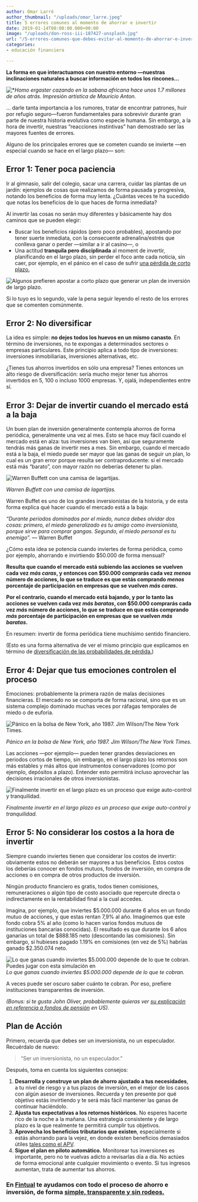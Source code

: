```yaml
---
author: Omar Larré
author_thumbnail: "/uploads/omar_larre.jpeg"
title: 5 errores comunes al momento de ahorrar e invertir
date: 2019-01-14T00:00:00.000+00:00
image: "/uploads/don-ross-iii-187427-unsplash.jpg"
url: "/5-errores-comunes-que-debes-evitar-al-momento-de-ahorrar-e-invertir-2567c90adc9d/"
categories:
- educación financiera

---
```

**La forma en que interactuamos con nuestro entorno —nuestras inclinaciones naturales a buscar información en todos los rincones...**

![*](/uploads/5-errores-com7122)_Homo ergaster cazando en la sabana africana hace unos 1.7 millones de años atrás. Impresión artística de Mauricio Anton._

... darle tanta importancia a los rumores, tratar de encontrar patrones, huir por refugio seguro—fueron fundamentales para sobrevivir durante gran parte de nuestra historia evolutiva como especie humana. Sin embargo, a la hora de invertir, nuestras “reacciones instintivas” han demostrado ser las mayores fuentes de errores.

Alguno de los principales errores que se cometen cuando se invierte —en especial cuando se hace en el largo plazo— son:

## Error 1: Tener poca paciencia

Ir al gimnasio, salir del colegio, sacar una carrera, cuidar las plantas de un jardín: ejemplos de cosas que realizamos de forma pausada y progresiva, notando los beneficios de forma muy lenta. ¿Cuántas veces te ha sucedido que notas los beneficios de lo que haces de forma inmediata?

Al invertir las cosas no serán muy diferentes y básicamente hay dos caminos que se pueden elegir:

* Buscar los beneficios rápidos (pero poco probables), apostando por tener suerte inmediata, con la consecuente adrenalina/estrés que conlleva ganar o perder —similar a ir al casino—, o
* Una actitud **tranquila pero disciplinada** al moment de invertir, planificando en el largo plazo, sin perder el foco ante cada noticia, sin caer, por ejemplo, en el pánico en el caso de sufrir [una pérdida de corto plazo.](https://blog.fintual.cl/p%C3%A9rdidas-de-corto-plazo-t%C3%B3mate-unos-minutos-y-lee-esto-e222b63f3939)

![Algunos prefieren apostar a corto plazo que generar un plan de inversión de largo plazo.](/uploads/5-errores-com4231.jpg)

Si lo tuyo es lo segundo, vale la pena seguir leyendo el resto de los errores que se comenten comúnmente.

## Error 2: No diversificar

La idea es simple: **no dejes todos los huevos en un mismo canasto**. En término de inversiones, no te expongas a determinados sectores o empresas particulares. Este principio aplica a todo tipo de inversiones: inversiones inmobiliarias, inversiones alternativas, etc.

¿Tienes tus ahorros invertidos en sólo una empresa? Tienes entonces un alto riesgo de diversificación: sería mucho mejor tener tus ahorros invertidos en 5, 100 o incluso 1000 empresas. Y, ojalá, independientes entre sí.

## Error 3: Dejar de invertir cuando el mercado está a la baja

Un buen plan de inversión generalmente contempla ahorros de forma periódica, generalmente una vez al mes. Esto se hace muy fácil cuando el mercado está en alza: tus inversiones van bien, así que seguramente tendrás más ganas de invertir mes a mes. Sin embargo, cuando el mercado está a la baja, el miedo puede ser mayor que las ganas de seguir un plan, lo cual es un gran error porque resulta ser contraproducente: si el mercado está más “barato”, con mayor razón no deberías detener tu plan.

![Warren Buffett con una camisa de lagartijas.](/uploads/5-errores-com7045.png)

_Warren Buffett con una camisa de lagartijas._

Warren Buffet es uno de los grandes inversionistas de la historia, y de esta forma explica qué hacer cuando el mercado está a la baja:

_“Durante períodos dominados por el miedo, nunca debes olvidar dos cosas: primero, el miedo generalizado es tu amigo como inversionista, porque sirve para comprar gangas. Segundo, el miedo personal es tu enemigo”._
— Warren Buffet

¿Cómo esta idea se potencia cuando inviertes de forma periódica, como por ejemplo, ahorrando e invirtiendo $50.000 de forma mensual?

**Resulta que cuando el mercado está subiendo las acciones se vuelven cada vez _más caras_, y entonces con $50.000 comprarás cada vez _menos_ número de acciones, lo que se traduce es que estás comprando _menos_ porcentaje de participación en empresas que se vuelven _más caras_.**

**Por el contrario, cuando el mercado está bajando, y por lo tanto las acciones se vuelven cada vez _más baratas_, con $50.000 comprarás cada vez _más_ número de acciones, lo que se traduce en que estás comprando _más_ porcentaje de participación en empresas que se vuelven _más baratas_.**

En resumen: invertir de forma periódica tiene muchísimo sentido financiero.

(Esto es una forma alternativa de ver el mismo principio que explicamos en término de [diversificación de las probabilidades de pérdida.](https://blog.fintual.cl/c%C3%B3mo-tener-un-poco-de-suerte-al-invertir-en-fintual-95c42d6b850c))

## Error 4: Dejar que tus emociones controlen el proceso

Emociones: probablemente la primera razón de malas decisiones financieras. El mercado no se comporta de forma racional, sino que es un sistema complejo dominado muchas veces por ráfagas temporales de miedo o de euforia.

![Pánico en la bolsa de New York, año 1987. Jim Wilson/The New York Times.](/uploads/5-errores-com7398)

_Pánico en la bolsa de New York, año 1987. Jim Wilson/The New York Times._

Las acciones —por ejemplo— pueden tener grandes desviaciones en periodos cortos de tiempo, sin embargo, en el largo plazo los retornos son más estables y más altos que instrumentos conservadores (como por ejemplo, depósitos a plazo). Entender esto permitirá incluso aprovechar las decisiones irracionales de otros inversionistas.

![Finalmente invertir en el largo plazo es un proceso que exige auto-control y tranquilidad.](/uploads/5-errores-com5688)

_Finalmente invertir en el largo plazo es un proceso que exige auto-control y tranquilidad._

## Error 5: No considerar los costos a la hora de invertir

Siempre cuando inviertes tienen que considerar los costos de invertir: obviamente estos no deberán ser mayores a tus beneficios. Estos costos los deberías conocer en fondos mutuos, fondos de inversión, en compra de acciones o en compra de otros productos de inversión.

Ningún producto financiero es gratis, todos tienen comisiones, remuneraciones o algún tipo de costo asociado que repercute directa o indirectamente en la rentabilidad final a la cual accedes.

Imagina, por ejemplo, que inviertes $5.000.000 durante 6 años en un fondo mutuo de acciones, y que estas rentan 7,9% al año. Imaginemos que este fondo cobra 5% al año (como lo hacen varios fondos mutuos de instituciones bancarias conocidas). El resultado es que durante los 6 años ganarías un total de $888.185 neto (descontando las comisiones). Sin embargo, si hubieses pagado 1.19% en comisiones (en vez de 5%) habrías ganado $2.350.074 neto.

![Lo que ganas cuando inviertes $5.000.000 depende de lo que te cobran. Puedes jugar con esta simulación en ](https://cdn-images-1.medium.com/max/2000/1*nFNUDcwPf0xkz68KmODv9w.png)_Lo que ganas cuando inviertes $5.000.000 depende de lo que te cobran._

A veces puede ser oscuro saber cuánto te cobran. Por eso, prefiere instituciones transparentes de inversión.

_(Bonus: si te gusta John Oliver, probablemente quieras ver_ [_su explicación en referencia a fondos de pensión_](https://www.youtube.com/watch?v=gvZSpET11ZY) _en US)._

## Plan de Acción

Primero, recuerda que debes ser un inversionista, no un especulador. Recuérdalo de nuevo:

> “Ser un inversionista, no un especulador.”

Después, toma en cuenta los siguientes consejos:

1. **Desarrolla y construye un plan de ahorro ajustado a tus necesidades**, a tu nivel de riesgo y a tus plazos de inversión, en el mejor de los casos con algún asesor de inversiones. Recuerda y ten presente por qué objetivo estás invirtiendo y te será más fácil mantener las ganas de continuar haciéndolo.
2. **Ajusta tus expectativas a los retornos históricos.** No esperes hacerte rico de la noche a la mañana. Una estrategia consistente y de largo plazo es la que realmente te permitirá cumplir tus objetivos.
3. **Aprovecha los beneficios tributarios que existen**, especialmente si estás ahorrando para la vejez, en donde existen beneficios demasiados útiles [tales como el APV](https://fintual.cl/apv).
4. **Sigue el plan en piloto automático.** Monitorear tus inversiones es importante, pero no te vuelvas adicto a revisarlas día a día. No actúes de forma emocional ante cualquier movimiento o evento. Si tus ingresos aumentan, trata de aumentar tus ahorros.

### En [Fintual](https://fintual.cl/?utm_source=medium.com&utm_medium=referral&utm_campaign=consideration&utm_content=5+errores-165) te ayudamos con todo el proceso de ahorro e inversión, de forma [simple, transparente y sin rodeos.](https://fintual.cl/simple/?utm_source=medium.com&utm_medium=referral&utm_campaign=consideration&utm_content=5+errores+simple-166)